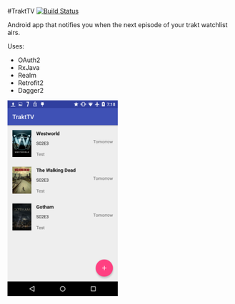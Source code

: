 #TraktTV
[![Build Status](https://travis-ci.org/DanSirbu/TraktTV.svg?branch=master)](https://travis-ci.org/DanSirbu/TraktTV)

Android app that notifies you when the next episode of your trakt watchlist airs.

Uses:
- OAuth2
- RxJava
- Realm
- Retrofit2
- Dagger2


<img src="screenshots/main_screen.png" width="49%" />

<!--
200x285 poster size
## Screenshots
<img src="screenshots/screenshot1.png" width="49%" />
<img src="screenshots/screenshot2.png" width="49%" />
-->
